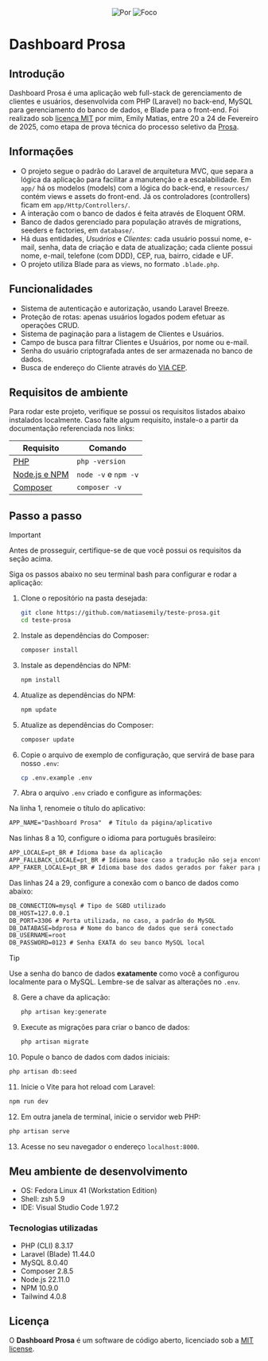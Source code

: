 <p align="center">
  <img alt="Por" src="https://img.shields.io/badge/Por-Emily%20Matias-ff69b4?style=for-the-badge">
  <img alt="Foco" src="https://img.shields.io/badge/Stacks-PHP%20(Laravel),_Blade-00B8B5?style=for-the-badge">
</p>

# Dashboard Prosa

## Introdução
Dashboard Prosa é uma aplicação web full-stack de gerenciamento de clientes e usuários, desenvolvida com PHP (Laravel) no back-end, MySQL para gerenciamento do banco de dados, e Blade para o front-end. Foi realizado sob [licença MIT](##Licença) por mim, Emily Matias, entre 20 a 24 de Fevereiro de 2025, como etapa de prova técnica do processo seletivo da [Prosa](https://prosa.eco.br/a-prosa/).

## Informações
- O projeto segue o padrão do Laravel de arquitetura MVC, que separa a lógica da aplicação para facilitar a manutenção e a escalabilidade. Em `app/` há os modelos (models) com a lógica do back-end, e `resources/` contém views e assets do front-end. Já os controladores (controllers) ficam em `app/Http/Controllers/`.
- A interação com o banco de dados é feita através de Eloquent ORM.
- Banco de dados gerenciado para população através de migrations, seeders e factories, em `database/`.
- Há duas entidades, *Usuários* e *Clientes*: cada usuário possui nome, e-mail, senha, data de criação e data de atualização; cada cliente possui nome, e-mail, telefone (com DDD), CEP, rua, bairro, cidade e UF.
- O projeto utiliza Blade para as views, no formato `.blade.php`.

## Funcionalidades
- Sistema de autenticação e autorização, usando Laravel Breeze.
- Proteção de rotas: apenas usuários logados podem efetuar as operações CRUD.
- Sistema de paginação para a listagem de Clientes e Usuários.
- Campo de busca para filtrar Clientes e Usuários, por nome ou e-mail.
- Senha do usuário criptografada antes de ser armazenada no banco de dados.
- Busca de endereço do Cliente através do [VIA CEP](https://viacep.com.br/).

## Requisitos de ambiente
Para rodar este projeto, verifique se possui os requisitos listados abaixo instalados localmente. Caso falte algum requisito, instale-o a partir da documentação referenciada nos links:

| Requisito | Comando |
|-----------|---------|
|[PHP](https://www.php.net/manual/pt_BR/install.php)| `php -version` |
| [Node.js e NPM](https://docs.npmjs.com/downloading-and-installing-node-js-and-npm) | `node -v` e `npm -v` |
| [Composer](https://getcomposer.org/download/) | `composer -v` |

## Passo a passo
> [!IMPORTANT]
> Antes de prosseguir, certifique-se de que você possui os requisitos da seção acima.

Siga os passos abaixo no seu terminal bash para configurar e rodar a aplicação:

1. Clone o repositório na pasta desejada:
   ```bash
   git clone https://github.com/matiasemily/teste-prosa.git
   cd teste-prosa
   ```

2. Instale as dependências do Composer:
   ```bash
   composer install
   ```

3. Instale as dependências do NPM:
   ```bash
   npm install
   ```

4. Atualize as dependências do NPM:
   ```bash
   npm update
   ```

5. Atualize as dependências do Composer:
   ```bash
   composer update
   ```

6. Copie o arquivo de exemplo de configuração, que servirá de base para nosso `.env`:
   ```bash
   cp .env.example .env
   ```

7. Abra o arquivo `.env` criado e configure as informações:

Na linha 1, renomeie o título do aplicativo:
   ```txt
   APP_NAME="Dashboard Prosa"  # Título da página/aplicativo
   ```
Nas linhas 8 a 10, configure o idioma para português brasileiro:
   ```txt
   APP_LOCALE=pt_BR # Idioma base da aplicação
   APP_FALLBACK_LOCALE=pt_BR # Idioma base caso a tradução não seja encontrada
   APP_FAKER_LOCALE=pt_BR # Idioma base dos dados gerados por faker para popular o banco
   ```
Das linhas 24 a 29, configure a conexão com o banco de dados como abaixo:
   ```txt
   DB_CONNECTION=mysql # Tipo de SGBD utilizado
   DB_HOST=127.0.0.1
   DB_PORT=3306 # Porta utilizada, no caso, a padrão do MySQL
   DB_DATABASE=bdprosa # Nome do banco de dados que será conectado
   DB_USERNAME=root
   DB_PASSWORD=0123 # Senha EXATA do seu banco MySQL local
   ```
   >[!TIP]
   >Use a senha do banco de dados **exatamente** como você a configurou localmente para o MySQL.
   >Lembre-se de salvar as alterações no `.env`.
   
8. Gere a chave da aplicação:
   ```bash
   php artisan key:generate
   ```

9. Execute as migrações para criar o banco de dados:
   ```bash
   php artisan migrate
   ```

10. Popule o banco de dados com dados iniciais:
   ```bash
   php artisan db:seed
   ```

11. Inicie o Vite para hot reload com Laravel:
   ```bash
   npm run dev
   ```

12. Em outra janela de terminal, inicie o servidor web PHP:
   ```bash
   php artisan serve
   ```
   
13. Acesse no seu navegador o endereço `localhost:8000`.

## Meu ambiente de desenvolvimento
- OS: Fedora Linux 41 (Workstation Edition)
- Shell: zsh 5.9
- IDE: Visual Studio Code 1.97.2

### Tecnologias utilizadas
- PHP (CLI) 8.3.17
- Laravel (Blade) 11.44.0
- MySQL 8.0.40
- Composer 2.8.5
- Node.js 22.11.0
- NPM 10.9.0
- Tailwind 4.0.8

## Licença

O **Dashboard Prosa** é um software de código aberto, licenciado sob a [MIT license](https://opensource.org/licenses/MIT).
